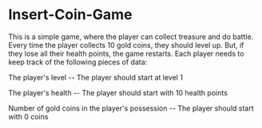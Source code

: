 # Insert-Coin-Game
This is a simple game, where the player can collect treasure and do battle.  Every time the player collects 10 gold coins, they should level up. But, if they lose all their health points, the game restarts.  Each player needs to keep track of the following pieces of data:  

The player's level -- The player should start at level 1 

The player's health -- The player should start with 10 health points 

Number of gold coins in the player's possession -- The player should start with 0 coins
